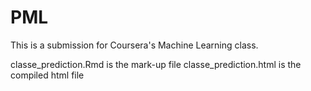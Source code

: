 # PML

This is a submission for Coursera's Machine Learning class. 

classe_prediction.Rmd is the mark-up file
classe_prediction.html is the compiled html file